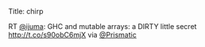 Title: chirp

RT <a href="http://twitter.com/ijuma">@ijuma</a>: GHC and mutable arrays: a DIRTY little secret <a href="http://t.co/s90obC6mjX">http://t.co/s90obC6mjX</a> via <a href="http://twitter.com/Prismatic">@Prismatic</a>
